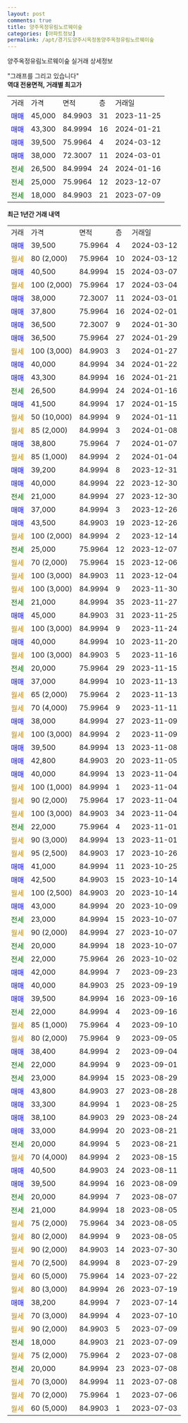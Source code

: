```yaml
---
layout: post
comments: true
title: 양주옥정유림노르웨이숲
categories: [아파트정보]
permalink: /apt/경기도양주시옥정동양주옥정유림노르웨이숲
---
```


양주옥정유림노르웨이숲 실거래 상세정보

<script type="text/javascript">
  google.charts.load('current', {'packages':['line', 'corechart']});
  google.charts.setOnLoadCallback(drawChart);

  function drawChart() {
    var data = new google.visualization.DataTable();
    data.addColumn('date', '거래일');
    data.addColumn('number', "매매");
    data.addColumn('number', "전세");
    data.addColumn('number', "전매");

    data.addRows([[new Date(Date.parse("2024-03-12")), 39500, null, null], [new Date(Date.parse("2024-03-12")), null, null, null], [new Date(Date.parse("2024-03-07")), 40500, null, null], [new Date(Date.parse("2024-03-04")), null, null, null], [new Date(Date.parse("2024-03-01")), 38000, null, null], [new Date(Date.parse("2024-02-01")), 37800, null, null], [new Date(Date.parse("2024-01-30")), 36500, null, null], [new Date(Date.parse("2024-01-29")), 36500, null, null], [new Date(Date.parse("2024-01-27")), null, null, null], [new Date(Date.parse("2024-01-22")), 40000, null, null], [new Date(Date.parse("2024-01-21")), 43300, null, null], [new Date(Date.parse("2024-01-16")), null, 26500, null], [new Date(Date.parse("2024-01-15")), 41500, null, null], [new Date(Date.parse("2024-01-11")), null, null, null], [new Date(Date.parse("2024-01-08")), null, null, null], [new Date(Date.parse("2024-01-07")), 38800, null, null], [new Date(Date.parse("2024-01-04")), null, null, null], [new Date(Date.parse("2023-12-31")), 39200, null, null], [new Date(Date.parse("2023-12-30")), 40000, null, null], [new Date(Date.parse("2023-12-30")), null, 21000, null], [new Date(Date.parse("2023-12-26")), 37000, null, null], [new Date(Date.parse("2023-12-26")), 43500, null, null], [new Date(Date.parse("2023-12-14")), null, null, null], [new Date(Date.parse("2023-12-07")), null, 25000, null], [new Date(Date.parse("2023-12-06")), null, null, null], [new Date(Date.parse("2023-12-04")), null, null, null], [new Date(Date.parse("2023-11-30")), null, null, null], [new Date(Date.parse("2023-11-27")), null, 21000, null], [new Date(Date.parse("2023-11-25")), 45000, null, null], [new Date(Date.parse("2023-11-24")), null, null, null], [new Date(Date.parse("2023-11-20")), 40000, null, null], [new Date(Date.parse("2023-11-16")), null, null, null], [new Date(Date.parse("2023-11-15")), null, 20000, null], [new Date(Date.parse("2023-11-13")), 37000, null, null], [new Date(Date.parse("2023-11-13")), null, null, null], [new Date(Date.parse("2023-11-11")), null, null, null], [new Date(Date.parse("2023-11-09")), 38000, null, null], [new Date(Date.parse("2023-11-09")), null, null, null], [new Date(Date.parse("2023-11-08")), 39500, null, null], [new Date(Date.parse("2023-11-05")), 42800, null, null], [new Date(Date.parse("2023-11-04")), 40000, null, null], [new Date(Date.parse("2023-11-04")), null, null, null], [new Date(Date.parse("2023-11-04")), null, null, null], [new Date(Date.parse("2023-11-04")), null, null, null], [new Date(Date.parse("2023-11-01")), null, 22000, null], [new Date(Date.parse("2023-11-01")), null, null, null], [new Date(Date.parse("2023-10-26")), null, null, null], [new Date(Date.parse("2023-10-25")), 41000, null, null], [new Date(Date.parse("2023-10-14")), 42500, null, null], [new Date(Date.parse("2023-10-14")), null, null, null], [new Date(Date.parse("2023-10-09")), 43000, null, null], [new Date(Date.parse("2023-10-07")), null, 23000, null], [new Date(Date.parse("2023-10-07")), null, null, null], [new Date(Date.parse("2023-10-07")), null, 20000, null], [new Date(Date.parse("2023-10-02")), null, 22000, null], [new Date(Date.parse("2023-09-23")), 42000, null, null], [new Date(Date.parse("2023-09-19")), 40000, null, null], [new Date(Date.parse("2023-09-16")), 39500, null, null], [new Date(Date.parse("2023-09-16")), null, 22000, null], [new Date(Date.parse("2023-09-10")), null, null, null], [new Date(Date.parse("2023-09-05")), null, null, null], [new Date(Date.parse("2023-09-04")), 38400, null, null], [new Date(Date.parse("2023-09-01")), null, 22000, null], [new Date(Date.parse("2023-08-29")), null, 23000, null], [new Date(Date.parse("2023-08-28")), 43800, null, null], [new Date(Date.parse("2023-08-25")), 33300, null, null], [new Date(Date.parse("2023-08-24")), 38100, null, null], [new Date(Date.parse("2023-08-21")), 33000, null, null], [new Date(Date.parse("2023-08-21")), null, 20000, null], [new Date(Date.parse("2023-08-15")), null, null, null], [new Date(Date.parse("2023-08-11")), 40500, null, null], [new Date(Date.parse("2023-08-09")), 39500, null, null], [new Date(Date.parse("2023-08-07")), null, 20000, null], [new Date(Date.parse("2023-08-05")), null, 21000, null], [new Date(Date.parse("2023-08-05")), null, null, null], [new Date(Date.parse("2023-08-05")), null, null, null], [new Date(Date.parse("2023-07-30")), null, null, null], [new Date(Date.parse("2023-07-29")), null, null, null], [new Date(Date.parse("2023-07-22")), null, null, null], [new Date(Date.parse("2023-07-19")), null, null, null], [new Date(Date.parse("2023-07-14")), 38200, null, null], [new Date(Date.parse("2023-07-10")), null, null, null], [new Date(Date.parse("2023-07-09")), null, null, null], [new Date(Date.parse("2023-07-09")), null, 18000, null], [new Date(Date.parse("2023-07-08")), null, null, null], [new Date(Date.parse("2023-07-08")), null, 20000, null], [new Date(Date.parse("2023-07-08")), null, null, null], [new Date(Date.parse("2023-07-06")), null, null, null], [new Date(Date.parse("2023-07-03")), null, null, null]]);

    var options = {
      hAxis: {
        format: 'yyyy/MM/dd'
      },    
      lineWidth: 0,
      pointsVisible: true,    
      title: '최근 1년간 유형별 실거래가 분포',
      legend: { position: 'bottom' }
    };

    var formatter = new google.visualization.NumberFormat({pattern:'###,###'} );
    formatter.format(data, 1);
    formatter.format(data, 2);
    
    setTimeout(function() {
        var chart = new google.visualization.LineChart(document.getElementById('columnchart_material'));
        chart.draw(data, (options));
        document.getElementById('loading').style.display = 'none';
    }, 200);
  }
</script>


<div id="loading" style="z-index:20; display: block; margin-left: 0px">"그래프를 그리고 있습니다"</div>
<div id="columnchart_material" style="width: 95%; margin-left: 0px; display: block"></div>
<!-- contents start -->
<b>역대 전용면적, 거래별 최고가</b>
<table class="sortable">
    <tr>
      <td>거래</td>
      <td>가격</td>
      <td>면적</td>
      <td>층</td>
      <td>거래일</td>
    </tr>
        <tr>
          <td><a style="color: blue">매매</a></td>
          <td>45,000</td>
          <td>84.9903</td>
          <td>31</td>
          <td>2023-11-25</td>
        </tr>            <tr>
          <td><a style="color: blue">매매</a></td>
          <td>43,300</td>
          <td>84.9994</td>
          <td>16</td>
          <td>2024-01-21</td>
        </tr>            <tr>
          <td><a style="color: blue">매매</a></td>
          <td>39,500</td>
          <td>75.9964</td>
          <td>4</td>
          <td>2024-03-12</td>
        </tr>            <tr>
          <td><a style="color: blue">매매</a></td>
          <td>38,000</td>
          <td>72.3007</td>
          <td>11</td>
          <td>2024-03-01</td>
        </tr>        
        <tr>
              <td><a style="color: darkgreen">전세</a></td>
              <td>26,500</td>
              <td>84.9994</td>
              <td>24</td>
              <td>2024-01-16</td>
            </tr>            <tr>
              <td><a style="color: darkgreen">전세</a></td>
              <td>25,000</td>
              <td>75.9964</td>
              <td>12</td>
              <td>2023-12-07</td>
            </tr>            <tr>
              <td><a style="color: darkgreen">전세</a></td>
              <td>18,000</td>
              <td>84.9903</td>
              <td>21</td>
              <td>2023-07-09</td>
            </tr>        
    
</table>

<b>최근 1년간 거래 내역</b>

<table class="sortable">
    <tr>
      <td>거래</td>
      <td>가격</td>
      <td>면적</td>
      <td>층</td>
      <td>거래일</td>
    </tr>
    <tr>
      <td><a style="color: blue">매매</a></td>
      <td>39,500</td>
      <td>75.9964</td>
      <td>4</td>
      <td>2024-03-12</td>
    </tr>          <tr>
      <td><a style="color: darkgoldenrod">월세</a></td>
      <td>80 (2,000)</td>
      <td>75.9964</td>
      <td>10</td>
      <td>2024-03-12</td>
    </tr>          <tr>
      <td><a style="color: blue">매매</a></td>
      <td>40,500</td>
      <td>84.9994</td>
      <td>15</td>
      <td>2024-03-07</td>
    </tr>          <tr>
      <td><a style="color: darkgoldenrod">월세</a></td>
      <td>100 (2,000)</td>
      <td>75.9964</td>
      <td>17</td>
      <td>2024-03-04</td>
    </tr>          <tr>
      <td><a style="color: blue">매매</a></td>
      <td>38,000</td>
      <td>72.3007</td>
      <td>11</td>
      <td>2024-03-01</td>
    </tr>          <tr>
      <td><a style="color: blue">매매</a></td>
      <td>37,800</td>
      <td>75.9964</td>
      <td>16</td>
      <td>2024-02-01</td>
    </tr>          <tr>
      <td><a style="color: blue">매매</a></td>
      <td>36,500</td>
      <td>72.3007</td>
      <td>9</td>
      <td>2024-01-30</td>
    </tr>          <tr>
      <td><a style="color: blue">매매</a></td>
      <td>36,500</td>
      <td>75.9964</td>
      <td>27</td>
      <td>2024-01-29</td>
    </tr>          <tr>
      <td><a style="color: darkgoldenrod">월세</a></td>
      <td>100 (3,000)</td>
      <td>84.9903</td>
      <td>3</td>
      <td>2024-01-27</td>
    </tr>          <tr>
      <td><a style="color: blue">매매</a></td>
      <td>40,000</td>
      <td>84.9994</td>
      <td>34</td>
      <td>2024-01-22</td>
    </tr>          <tr>
      <td><a style="color: blue">매매</a></td>
      <td>43,300</td>
      <td>84.9994</td>
      <td>16</td>
      <td>2024-01-21</td>
    </tr>          <tr>
      <td><a style="color: darkgreen">전세</a></td>
      <td>26,500</td>
      <td>84.9994</td>
      <td>24</td>
      <td>2024-01-16</td>
    </tr>          <tr>
      <td><a style="color: blue">매매</a></td>
      <td>41,500</td>
      <td>84.9994</td>
      <td>17</td>
      <td>2024-01-15</td>
    </tr>          <tr>
      <td><a style="color: darkgoldenrod">월세</a></td>
      <td>50 (10,000)</td>
      <td>84.9994</td>
      <td>9</td>
      <td>2024-01-11</td>
    </tr>          <tr>
      <td><a style="color: darkgoldenrod">월세</a></td>
      <td>85 (2,000)</td>
      <td>84.9994</td>
      <td>3</td>
      <td>2024-01-08</td>
    </tr>          <tr>
      <td><a style="color: blue">매매</a></td>
      <td>38,800</td>
      <td>75.9964</td>
      <td>7</td>
      <td>2024-01-07</td>
    </tr>          <tr>
      <td><a style="color: darkgoldenrod">월세</a></td>
      <td>85 (1,000)</td>
      <td>84.9994</td>
      <td>2</td>
      <td>2024-01-04</td>
    </tr>          <tr>
      <td><a style="color: blue">매매</a></td>
      <td>39,200</td>
      <td>84.9994</td>
      <td>8</td>
      <td>2023-12-31</td>
    </tr>          <tr>
      <td><a style="color: blue">매매</a></td>
      <td>40,000</td>
      <td>84.9994</td>
      <td>22</td>
      <td>2023-12-30</td>
    </tr>          <tr>
      <td><a style="color: darkgreen">전세</a></td>
      <td>21,000</td>
      <td>84.9994</td>
      <td>27</td>
      <td>2023-12-30</td>
    </tr>          <tr>
      <td><a style="color: blue">매매</a></td>
      <td>37,000</td>
      <td>84.9994</td>
      <td>3</td>
      <td>2023-12-26</td>
    </tr>          <tr>
      <td><a style="color: blue">매매</a></td>
      <td>43,500</td>
      <td>84.9903</td>
      <td>19</td>
      <td>2023-12-26</td>
    </tr>          <tr>
      <td><a style="color: darkgoldenrod">월세</a></td>
      <td>100 (2,000)</td>
      <td>84.9994</td>
      <td>2</td>
      <td>2023-12-14</td>
    </tr>          <tr>
      <td><a style="color: darkgreen">전세</a></td>
      <td>25,000</td>
      <td>75.9964</td>
      <td>12</td>
      <td>2023-12-07</td>
    </tr>          <tr>
      <td><a style="color: darkgoldenrod">월세</a></td>
      <td>70 (2,000)</td>
      <td>75.9964</td>
      <td>15</td>
      <td>2023-12-06</td>
    </tr>          <tr>
      <td><a style="color: darkgoldenrod">월세</a></td>
      <td>100 (3,000)</td>
      <td>84.9903</td>
      <td>11</td>
      <td>2023-12-04</td>
    </tr>          <tr>
      <td><a style="color: darkgoldenrod">월세</a></td>
      <td>100 (3,000)</td>
      <td>84.9994</td>
      <td>9</td>
      <td>2023-11-30</td>
    </tr>          <tr>
      <td><a style="color: darkgreen">전세</a></td>
      <td>21,000</td>
      <td>84.9994</td>
      <td>35</td>
      <td>2023-11-27</td>
    </tr>          <tr>
      <td><a style="color: blue">매매</a></td>
      <td>45,000</td>
      <td>84.9903</td>
      <td>31</td>
      <td>2023-11-25</td>
    </tr>          <tr>
      <td><a style="color: darkgoldenrod">월세</a></td>
      <td>100 (3,000)</td>
      <td>84.9994</td>
      <td>9</td>
      <td>2023-11-24</td>
    </tr>          <tr>
      <td><a style="color: blue">매매</a></td>
      <td>40,000</td>
      <td>84.9994</td>
      <td>10</td>
      <td>2023-11-20</td>
    </tr>          <tr>
      <td><a style="color: darkgoldenrod">월세</a></td>
      <td>100 (3,000)</td>
      <td>84.9903</td>
      <td>5</td>
      <td>2023-11-16</td>
    </tr>          <tr>
      <td><a style="color: darkgreen">전세</a></td>
      <td>20,000</td>
      <td>75.9964</td>
      <td>29</td>
      <td>2023-11-15</td>
    </tr>          <tr>
      <td><a style="color: blue">매매</a></td>
      <td>37,000</td>
      <td>84.9994</td>
      <td>10</td>
      <td>2023-11-13</td>
    </tr>          <tr>
      <td><a style="color: darkgoldenrod">월세</a></td>
      <td>65 (2,000)</td>
      <td>75.9964</td>
      <td>2</td>
      <td>2023-11-13</td>
    </tr>          <tr>
      <td><a style="color: darkgoldenrod">월세</a></td>
      <td>70 (4,000)</td>
      <td>75.9964</td>
      <td>9</td>
      <td>2023-11-11</td>
    </tr>          <tr>
      <td><a style="color: blue">매매</a></td>
      <td>38,000</td>
      <td>84.9994</td>
      <td>27</td>
      <td>2023-11-09</td>
    </tr>          <tr>
      <td><a style="color: darkgoldenrod">월세</a></td>
      <td>100 (3,000)</td>
      <td>84.9994</td>
      <td>2</td>
      <td>2023-11-09</td>
    </tr>          <tr>
      <td><a style="color: blue">매매</a></td>
      <td>39,500</td>
      <td>84.9994</td>
      <td>13</td>
      <td>2023-11-08</td>
    </tr>          <tr>
      <td><a style="color: blue">매매</a></td>
      <td>42,800</td>
      <td>84.9903</td>
      <td>20</td>
      <td>2023-11-05</td>
    </tr>          <tr>
      <td><a style="color: blue">매매</a></td>
      <td>40,000</td>
      <td>84.9994</td>
      <td>13</td>
      <td>2023-11-04</td>
    </tr>          <tr>
      <td><a style="color: darkgoldenrod">월세</a></td>
      <td>100 (1,000)</td>
      <td>84.9994</td>
      <td>1</td>
      <td>2023-11-04</td>
    </tr>          <tr>
      <td><a style="color: darkgoldenrod">월세</a></td>
      <td>90 (2,000)</td>
      <td>75.9964</td>
      <td>17</td>
      <td>2023-11-04</td>
    </tr>          <tr>
      <td><a style="color: darkgoldenrod">월세</a></td>
      <td>100 (3,000)</td>
      <td>84.9903</td>
      <td>34</td>
      <td>2023-11-04</td>
    </tr>          <tr>
      <td><a style="color: darkgreen">전세</a></td>
      <td>22,000</td>
      <td>75.9964</td>
      <td>4</td>
      <td>2023-11-01</td>
    </tr>          <tr>
      <td><a style="color: darkgoldenrod">월세</a></td>
      <td>90 (3,000)</td>
      <td>84.9994</td>
      <td>13</td>
      <td>2023-11-01</td>
    </tr>          <tr>
      <td><a style="color: darkgoldenrod">월세</a></td>
      <td>95 (2,500)</td>
      <td>84.9903</td>
      <td>17</td>
      <td>2023-10-26</td>
    </tr>          <tr>
      <td><a style="color: blue">매매</a></td>
      <td>41,000</td>
      <td>84.9994</td>
      <td>11</td>
      <td>2023-10-25</td>
    </tr>          <tr>
      <td><a style="color: blue">매매</a></td>
      <td>42,500</td>
      <td>84.9903</td>
      <td>15</td>
      <td>2023-10-14</td>
    </tr>          <tr>
      <td><a style="color: darkgoldenrod">월세</a></td>
      <td>100 (2,500)</td>
      <td>84.9903</td>
      <td>20</td>
      <td>2023-10-14</td>
    </tr>          <tr>
      <td><a style="color: blue">매매</a></td>
      <td>43,000</td>
      <td>84.9994</td>
      <td>20</td>
      <td>2023-10-09</td>
    </tr>          <tr>
      <td><a style="color: darkgreen">전세</a></td>
      <td>23,000</td>
      <td>84.9994</td>
      <td>15</td>
      <td>2023-10-07</td>
    </tr>          <tr>
      <td><a style="color: darkgoldenrod">월세</a></td>
      <td>90 (2,000)</td>
      <td>84.9994</td>
      <td>27</td>
      <td>2023-10-07</td>
    </tr>          <tr>
      <td><a style="color: darkgreen">전세</a></td>
      <td>20,000</td>
      <td>84.9994</td>
      <td>18</td>
      <td>2023-10-07</td>
    </tr>          <tr>
      <td><a style="color: darkgreen">전세</a></td>
      <td>22,000</td>
      <td>75.9964</td>
      <td>26</td>
      <td>2023-10-02</td>
    </tr>          <tr>
      <td><a style="color: blue">매매</a></td>
      <td>42,000</td>
      <td>84.9994</td>
      <td>7</td>
      <td>2023-09-23</td>
    </tr>          <tr>
      <td><a style="color: blue">매매</a></td>
      <td>40,000</td>
      <td>84.9903</td>
      <td>25</td>
      <td>2023-09-19</td>
    </tr>          <tr>
      <td><a style="color: blue">매매</a></td>
      <td>39,500</td>
      <td>84.9994</td>
      <td>16</td>
      <td>2023-09-16</td>
    </tr>          <tr>
      <td><a style="color: darkgreen">전세</a></td>
      <td>22,000</td>
      <td>84.9994</td>
      <td>4</td>
      <td>2023-09-16</td>
    </tr>          <tr>
      <td><a style="color: darkgoldenrod">월세</a></td>
      <td>85 (1,000)</td>
      <td>75.9964</td>
      <td>4</td>
      <td>2023-09-10</td>
    </tr>          <tr>
      <td><a style="color: darkgoldenrod">월세</a></td>
      <td>80 (2,000)</td>
      <td>75.9964</td>
      <td>9</td>
      <td>2023-09-05</td>
    </tr>          <tr>
      <td><a style="color: blue">매매</a></td>
      <td>38,400</td>
      <td>84.9994</td>
      <td>2</td>
      <td>2023-09-04</td>
    </tr>          <tr>
      <td><a style="color: darkgreen">전세</a></td>
      <td>22,000</td>
      <td>84.9994</td>
      <td>9</td>
      <td>2023-09-01</td>
    </tr>          <tr>
      <td><a style="color: darkgreen">전세</a></td>
      <td>23,000</td>
      <td>84.9994</td>
      <td>15</td>
      <td>2023-08-29</td>
    </tr>          <tr>
      <td><a style="color: blue">매매</a></td>
      <td>43,800</td>
      <td>84.9903</td>
      <td>27</td>
      <td>2023-08-28</td>
    </tr>          <tr>
      <td><a style="color: blue">매매</a></td>
      <td>33,300</td>
      <td>84.9994</td>
      <td>1</td>
      <td>2023-08-25</td>
    </tr>          <tr>
      <td><a style="color: blue">매매</a></td>
      <td>38,100</td>
      <td>84.9903</td>
      <td>29</td>
      <td>2023-08-24</td>
    </tr>          <tr>
      <td><a style="color: blue">매매</a></td>
      <td>33,000</td>
      <td>84.9994</td>
      <td>20</td>
      <td>2023-08-21</td>
    </tr>          <tr>
      <td><a style="color: darkgreen">전세</a></td>
      <td>20,000</td>
      <td>84.9994</td>
      <td>5</td>
      <td>2023-08-21</td>
    </tr>          <tr>
      <td><a style="color: darkgoldenrod">월세</a></td>
      <td>70 (4,000)</td>
      <td>84.9994</td>
      <td>2</td>
      <td>2023-08-15</td>
    </tr>          <tr>
      <td><a style="color: blue">매매</a></td>
      <td>40,500</td>
      <td>84.9903</td>
      <td>24</td>
      <td>2023-08-11</td>
    </tr>          <tr>
      <td><a style="color: blue">매매</a></td>
      <td>39,500</td>
      <td>84.9994</td>
      <td>16</td>
      <td>2023-08-09</td>
    </tr>          <tr>
      <td><a style="color: darkgreen">전세</a></td>
      <td>20,000</td>
      <td>84.9994</td>
      <td>7</td>
      <td>2023-08-07</td>
    </tr>          <tr>
      <td><a style="color: darkgreen">전세</a></td>
      <td>21,000</td>
      <td>84.9994</td>
      <td>18</td>
      <td>2023-08-05</td>
    </tr>          <tr>
      <td><a style="color: darkgoldenrod">월세</a></td>
      <td>75 (2,000)</td>
      <td>75.9964</td>
      <td>34</td>
      <td>2023-08-05</td>
    </tr>          <tr>
      <td><a style="color: darkgoldenrod">월세</a></td>
      <td>80 (2,000)</td>
      <td>84.9994</td>
      <td>9</td>
      <td>2023-08-05</td>
    </tr>          <tr>
      <td><a style="color: darkgoldenrod">월세</a></td>
      <td>90 (2,000)</td>
      <td>84.9903</td>
      <td>14</td>
      <td>2023-07-30</td>
    </tr>          <tr>
      <td><a style="color: darkgoldenrod">월세</a></td>
      <td>70 (2,500)</td>
      <td>84.9994</td>
      <td>8</td>
      <td>2023-07-29</td>
    </tr>          <tr>
      <td><a style="color: darkgoldenrod">월세</a></td>
      <td>60 (5,000)</td>
      <td>75.9964</td>
      <td>14</td>
      <td>2023-07-22</td>
    </tr>          <tr>
      <td><a style="color: darkgoldenrod">월세</a></td>
      <td>80 (3,000)</td>
      <td>84.9994</td>
      <td>26</td>
      <td>2023-07-19</td>
    </tr>          <tr>
      <td><a style="color: blue">매매</a></td>
      <td>38,200</td>
      <td>84.9994</td>
      <td>7</td>
      <td>2023-07-14</td>
    </tr>          <tr>
      <td><a style="color: darkgoldenrod">월세</a></td>
      <td>70 (3,000)</td>
      <td>84.9994</td>
      <td>4</td>
      <td>2023-07-10</td>
    </tr>          <tr>
      <td><a style="color: darkgoldenrod">월세</a></td>
      <td>90 (2,000)</td>
      <td>84.9903</td>
      <td>5</td>
      <td>2023-07-09</td>
    </tr>          <tr>
      <td><a style="color: darkgreen">전세</a></td>
      <td>18,000</td>
      <td>84.9903</td>
      <td>21</td>
      <td>2023-07-09</td>
    </tr>          <tr>
      <td><a style="color: darkgoldenrod">월세</a></td>
      <td>75 (2,000)</td>
      <td>75.9964</td>
      <td>2</td>
      <td>2023-07-08</td>
    </tr>          <tr>
      <td><a style="color: darkgreen">전세</a></td>
      <td>20,000</td>
      <td>84.9994</td>
      <td>23</td>
      <td>2023-07-08</td>
    </tr>          <tr>
      <td><a style="color: darkgoldenrod">월세</a></td>
      <td>70 (3,000)</td>
      <td>84.9994</td>
      <td>11</td>
      <td>2023-07-08</td>
    </tr>          <tr>
      <td><a style="color: darkgoldenrod">월세</a></td>
      <td>70 (2,000)</td>
      <td>75.9964</td>
      <td>1</td>
      <td>2023-07-06</td>
    </tr>          <tr>
      <td><a style="color: darkgoldenrod">월세</a></td>
      <td>60 (5,000)</td>
      <td>84.9903</td>
      <td>1</td>
      <td>2023-07-03</td>
    </tr>      </table>
<!-- contents end -->    


